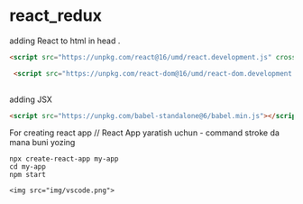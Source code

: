 # react_redux

adding React to html in head .

```html
<script src="https://unpkg.com/react@16/umd/react.development.js" crossorigin></script>

 <script src="https://unpkg.com/react-dom@16/umd/react-dom.development.js" crossorigin></script> 
 
 ```
 
 adding JSX
 
 
 ```html
 <script src="https://unpkg.com/babel-standalone@6/babel.min.js"></script>
 ```



For creating react app // React App yaratish uchun - command stroke da mana buni yozing

```
npx create-react-app my-app
cd my-app
npm start

<img src="img/vscode.png">

